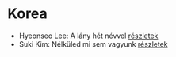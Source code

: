 # Korea

- Hyeonseo Lee: A lány hét névvel [részletek](../_details/Hyeonseo%20Lee.md#id_988)
- Suki Kim: Nélküled mi sem vagyunk [részletek](../_details/Suki%20Kim.md#id_1457)
